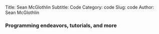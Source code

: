 Title: Sean McGlothlin
Subtitle: Code
Category: code
Slug: code
Author: Sean McGlothlin

### Programming endeavors, tutorials, and more